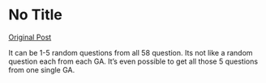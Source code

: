 # No Title

[Original Post](https://discourse.onlinedegree.iitm.ac.in/t/169029/117)

<p>It can be 1-5 random questions from all 58 question. Its not like a random question each from each GA. It’s even possible to get all those 5 questions from one single GA.</p>